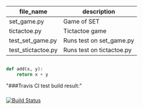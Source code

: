 | file_name     | description  |
| ------------- |-------------|
| set_game.py      | Game of SET |
| tictactoe.py     | Tictactoe game|  
| test_set_game.py  | Runs test on  set_game.py|
| test_stictactoe.py  | Runs test on  tictactoe.py|

```python

def add(x, y):
    return x + y
```
"###Travis Cl test build result:"
###
[![Build Status](https://travis-ci.org/KznRkjp/tests.svg?branch=master)](https://travis-ci.org/KznRkjp/tests)
